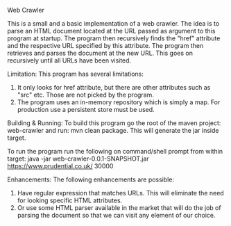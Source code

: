 Web Crawler

This is a small and a basic implementation of a web crawler. The idea is to parse an HTML document located at the URL passed as argument to this program at startup. The program then recursively finds the "href" attribute and the respective URL specified by this attribute. The program then retrieves and parses the document at the new URL. This goes on recursively until all URLs have been visited.

Limitation:
This program has several limitations:
1. It only looks for href attribute, but there are other attributes such as "src" etc. Those are not picked by the program.
2. The program uses an in-memory repository which is simply a map. For production use a persistent store must be used.

Building & Running:
To build this program go the root of the maven project: web-crawler and run: mvn clean package. This will generate the jar inside target.

To run the program run the following on command/shell prompt from within target: 
java -jar web-crawler-0.0.1-SNAPSHOT.jar https://www.prudential.co.uk/ 30000

Enhancements:
The following enhancements are possible:
1. Have regular expression that matches URLs. This will eliminate the need for looking specific HTML attributes.
2. Or use some HTML parser available in the market that will do the job of parsing the document so that we can visit any element of our choice.
